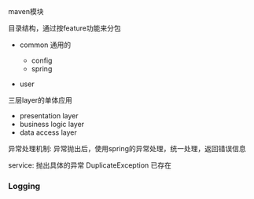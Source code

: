 maven模块


目录结构，通过按feature功能来分包

- common
  通用的
  - config
  - spring

- user





三层layer的单体应用

- presentation layer
- business logic layer
- data access layer

异常处理机制:
异常抛出后，使用spring的异常处理，统一处理，返回错误信息

service: 
   抛出具体的异常 DuplicateException 已存在




### Logging
   